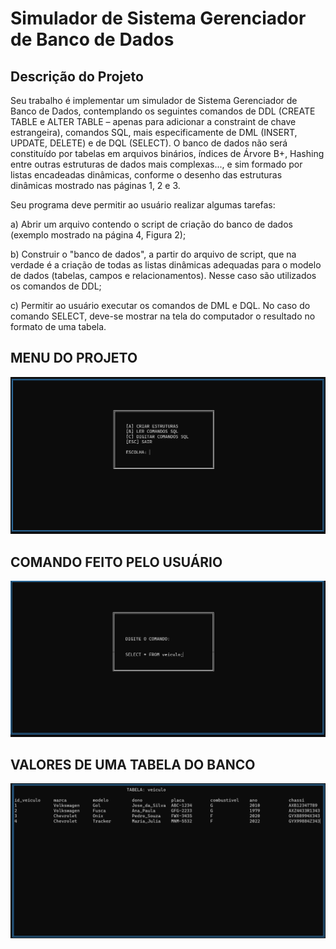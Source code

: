 # Simulador de Sistema Gerenciador de Banco de Dados

## Descrição do Projeto

Seu trabalho é implementar um simulador de Sistema Gerenciador de Banco de Dados, contemplando os seguintes comandos de DDL (CREATE TABLE e ALTER TABLE – apenas para adicionar a constraint de chave estrangeira), comandos SQL, mais especificamente de DML (INSERT, UPDATE, DELETE) e de DQL (SELECT). O banco de dados não será constituído por tabelas em arquivos binários, índices de Árvore B+, Hashing entre outras estruturas de dados mais complexas..., e sim formado por listas encadeadas dinâmicas, conforme o desenho das estruturas dinâmicas mostrado nas páginas 1, 2 e 3.

Seu programa deve permitir ao usuário realizar algumas tarefas:

a) Abrir um arquivo contendo o script de criação do banco de dados (exemplo mostrado na página 4, Figura 2);

b) Construir o "banco de dados", a partir do arquivo de script, que na verdade é a criação de todas as listas dinâmicas adequadas para o modelo de dados (tabelas, campos e relacionamentos). Nesse caso são utilizados os comandos de DDL;

c) Permitir ao usuário executar os comandos de DML e DQL. No caso do comando SELECT, deve-se mostrar na tela do computador o resultado no formato de uma tabela.


## MENU DO PROJETO

<div><a><img src="menu_projeto.png"/></a></div>

## COMANDO FEITO PELO USUÁRIO

<div><a><img src="comando_usu.png"/></a></div>

## VALORES DE UMA TABELA DO BANCO 

<div><a><img src="select.png"/></a></div>
